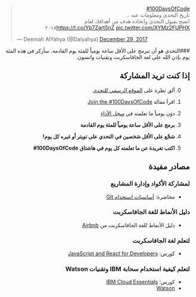 <blockquote class="twitter-tweet" data-lang="en"><p lang="ar" dir="rtl"><a href="https://twitter.com/hashtag/100DaysOfCode?src=hash&amp;ref_src=twsrc%5Etfw">#100DaysOfCode</a> <br>تاريخ التحدي ومعلومات عنه ..<br>انصح بقبول التحدي واتخاذه هدف من أهدافك لعام ٢٠١٨<a href="https://t.co/Yb7Zart5nZ">https://t.co/Yb7Zart5nZ</a> <a href="https://t.co/XYMz2FUPHX">pic.twitter.com/XYMz2FUPHX</a></p>&mdash; Deemah AlYahya (@Dalyahya) <a href="https://twitter.com/Dalyahya/status/946796549383868419?ref_src=twsrc%5Etfw">December 29, 2017</a></blockquote>

<div dir=rtl markdown=1>

###التحدي هو أن تبرمج على الأقل ساعة يومياً للمئة يوم القادمة. سأركز في هذه المئة يوم بإذن الله على لغة الجافاسكربت وتقنيات واتسون. 


## إذا كنت تريد المشاركة
0. ألق نظرة على [الموقع الرسمي للتحدي](http://100daysofcode.com/)
1. اقرأ مقالة [Join the #100DaysOfCode](https://medium.freecodecamp.com/join-the-100daysofcode-556ddb4579e4)

2. دوَن يومياً ما تعلمته في [سجل الأداء](log.md) 
3. **برمج على الأقل ساعة يومياً للمئة يوم القادمة**
4. **شجّع على الأقل شخصين في التحدي على تويتر أو غيره كل يوم!**
5. **اكتب تغريدة عن ما تعلمته كل يوم في هاشتاق 100DaysOfCode#**


## مصادر مفيدة
### لمشاركة الأكواد وإدارة المشاريع
* محاضرة: [أساسيات استخدام Git](https://www.youtube.com/watch?v=HVsySz-h9r4)
### دليل الأنماط للغة الجافاسكربت
*  دليل الأنماط للغة الجافاسكربت من [Airbnb](https://github.com/airbnb/javascript)
### لتعلم لغة الجافاسكربت
* كورس: [JavaScript and React for Developers](https://www.udemy.com/js-and-react-for-devs)
### لتعلم كيفية استخدام سحابة IBM وتقنيات Watson
* كورس: [IBM Cloud Essentials](https://developer.ibm.com/courses/all/bluemix-essentials/)
* [Watson](https://www.ibm.com/watson/developer/)
</div>
